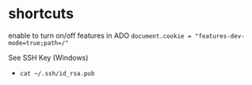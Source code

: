 # shortcuts
enable to turn on/off features in ADO
`document.cookie = "features-dev-mode=true;path=/"`

See SSH Key (Windows)
* `cat ~/.ssh/id_rsa.pub`
